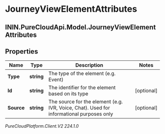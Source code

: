 # JourneyViewElementAttributes

## ININ.PureCloudApi.Model.JourneyViewElementAttributes

## Properties

|Name | Type | Description | Notes|
|------------ | ------------- | ------------- | -------------|
| **Type** | **string** | The type of the element (e.g. Event) | |
| **Id** | **string** | The identifier for the element based on its type | [optional] |
| **Source** | **string** | The source for the element (e.g. IVR, Voice, Chat). Used for informational purposes only | [optional] |



_PureCloudPlatform.Client.V2 224.1.0_

